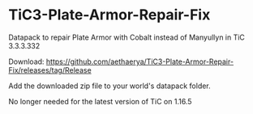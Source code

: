 # TiC3-Plate-Armor-Repair-Fix
Datapack to repair Plate Armor with Cobalt instead of Manyullyn in TiC 3.3.3.332

Download: https://github.com/aethaerya/TiC3-Plate-Armor-Repair-Fix/releases/tag/Release

Add the downloaded zip file to your world's datapack folder.

No longer needed for the latest version of TiC on 1.16.5
